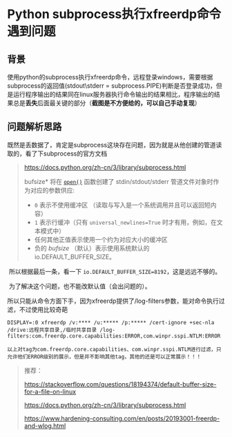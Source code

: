 # Python subprocess执行xfreerdp命令遇到问题

## 背景

​		使用python的subprocess执行xfreerdp命令，远程登录windows，需要根据subprocess的返回值(stdout\stderr = subprocess.PIPE)判断是否登录成功，但是运行程序输出的结果同在linux服务器执行命令输出的结果相比，程序输出的结果总是**丢失**后面最关键的部分（**截图是不方便给的，可以自己手动复现**）



## 问题解析思路

​		既然是丢数据了，肯定是subprocess这块存在问题，因为就是从他创建的管道读取的，看了下subprocess的官方文档

> https://docs.python.org/zh-cn/3/library/subprocess.html
>
> bufsize* 将在 [`open()`](https://docs.python.org/zh-cn/3/library/functions.html#open) 函数创建了 stdin/stdout/stderr 管道文件对象时作为对应的参数供应:
>
> - `0` 表示不使用缓冲区 （读取与写入是一个系统调用并且可以返回短内容）
> - `1` 表示行缓冲（只有 `universal_newlines=True` 时才有用，例如，在文本模式中）
> - 任何其他正值表示使用一个约为对应大小的缓冲区
> - 负的 *bufsize* （默认）表示使用系统默认的 io.DEFAULT_BUFFER_SIZE。

​		所以根据最后一条，看一下 `io.DEFAULT_BUFFER_SIZE=8192`，这是远远不够的。

​		为了解决这个问题，也不能改默认值（会出问题的）。

​		所以只能从命令方面下手，因为xfreerdp提供了/log-filters参数，能对命令执行过滤，不过使用比较奇葩

```
DISPLAY=:0 xfreerdp /v:**** /u:***** /p:***** /cert-ignore +sec-nla /drive:远程共享目录,/临时共享目录 /log-filters:com.freerdp.core.capabilities:ERROR,com.winpr.sspi.NTLM:ERROR
```

```
以上对tag为com.freerdp.core.capabilities、com.winpr.sspi.NTLM进行过滤，只允许他们ERROR级别的展示，但是并不影响其他tag，其他的还是可以正常展示！！！
```



> 推荐：
>
> https://stackoverflow.com/questions/18194374/default-buffer-size-for-a-file-on-linux
>
> https://docs.python.org/zh-cn/3/library/subprocess.html
>
> https://www.hardening-consulting.com/en/posts/20193001-freerdp-and-wlog.html